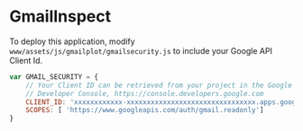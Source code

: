 # GmailInspect
To deploy this application, modify `www/assets/js/gmailplot/gmailsecurity.js` to include your Google API Client Id.

```javascript
var GMAIL_SECURITY = {
	// Your Client ID can be retrieved from your project in the Google
	// Developer Console, https://console.developers.google.com
	CLIENT_ID: 'xxxxxxxxxxxx-xxxxxxxxxxxxxxxxxxxxxxxxxxxxxxxx.apps.googleusercontent.com',
	SCOPES: [ 'https://www.googleapis.com/auth/gmail.readonly']
}
```
